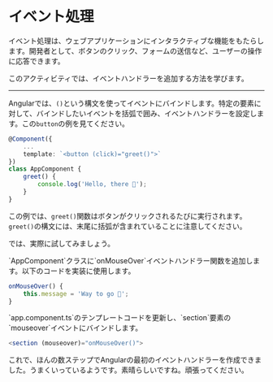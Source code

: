 # イベント処理

イベント処理は、ウェブアプリケーションにインタラクティブな機能をもたらします。開発者として、ボタンのクリック、フォームの送信など、ユーザーの操作に応答できます。

このアクティビティでは、イベントハンドラーを追加する方法を学びます。

<hr />

Angularでは、`()`という構文を使ってイベントにバインドします。特定の要素に対して、バインドしたいイベントを括弧で囲み、イベントハンドラーを設定します。この`button`の例を見てください。

```ts
@Component({
    ...
    template: `<button (click)="greet()">`
})
class AppComponent {
    greet() {
        console.log('Hello, there 👋');
    }
}
```

この例では、`greet()`関数はボタンがクリックされるたびに実行されます。`greet()`の構文には、末尾に括弧が含まれていることに注意してください。

では、実際に試してみましょう。

<docs-workflow>

<docs-step title="イベントハンドラーを追加">
`AppComponent`クラスに`onMouseOver`イベントハンドラー関数を追加します。以下のコードを実装に使用します。

```ts
onMouseOver() {
    this.message = 'Way to go 🚀';
}
```

</docs-step>

<docs-step title="テンプレートイベントにバインド">
`app.component.ts`のテンプレートコードを更新し、`section`要素の`mouseover`イベントにバインドします。

```ts
<section (mouseover)="onMouseOver()">
```

</docs-step>

</docs-workflow>

これで、ほんの数ステップでAngularの最初のイベントハンドラーを作成できました。うまくいっているようです。素晴らしいですね。頑張ってください。
